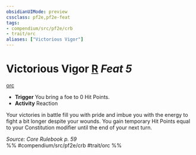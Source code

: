 ```yaml
---
obsidianUIMode: preview
cssclass: pf2e,pf2e-feat
tags:
- compendium/src/pf2e/crb
- trait/orc
aliases: ["Victorious Vigor"]
---
```

# Victorious Vigor  [R](chapter-9-playing-the-game.md#Actions "Reaction") *Feat 5*  
[orc](orc.md "Orc Ancestry & Heritage Trait")  

- **Trigger** You bring a foe to 0 Hit Points.
- **Activity** Reaction

Your victories in battle fill you with pride and imbue you with the energy to fight a bit longer despite your wounds. You gain temporary Hit Points equal to your Constitution modifier until the end of your next turn.

*Source: Core Rulebook p. 59*  
%% #compendium/src/pf2e/crb #trait/orc %%